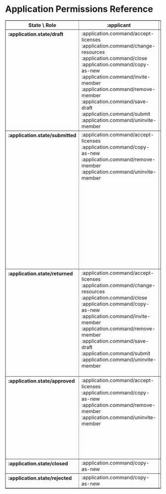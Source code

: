# Application Permissions Reference

<table border="1">
    <tr>
        <th>State \ Role</th>
        <th>:applicant</th>
        <th>:commenter</th>
        <th>:decider</th>
        <th>:everyone-else</th>
        <th>:handler</th>
        <th>:member</th>
        <th>:past-commenter</th>
        <th>:past-decider</th>
        <th>:reporter</th>
    </tr>
    <tr>
        <th style="text-align: left; vertical-align: top">:application.state/draft</th>
        <td style="vertical-align: top">
            <div>:application.command/accept-licenses</div>
            <div>:application.command/change-resources</div>
            <div>:application.command/close</div>
            <div>:application.command/copy-as-new</div>
            <div>:application.command/invite-member</div>
            <div>:application.command/remove-member</div>
            <div>:application.command/save-draft</div>
            <div>:application.command/submit</div>
            <div>:application.command/uninvite-member</div>
        </td>
        <td style="vertical-align: top"></td>
        <td style="vertical-align: top"></td>
        <td style="vertical-align: top">
            <div>:application.command/accept-invitation</div>
        </td>
        <td style="vertical-align: top"></td>
        <td style="vertical-align: top">
            <div>:application.command/accept-licenses</div>
            <div>:application.command/copy-as-new</div>
        </td>
        <td style="vertical-align: top"></td>
        <td style="vertical-align: top"></td>
        <td style="vertical-align: top">
            <div>:see-everything</div>
            <div>:application.command/remark</div>
        </td>
    </tr>
    <tr>
        <th style="text-align: left; vertical-align: top">:application.state/submitted</th>
        <td style="vertical-align: top">
            <div>:application.command/accept-licenses</div>
            <div>:application.command/copy-as-new</div>
            <div>:application.command/remove-member</div>
            <div>:application.command/uninvite-member</div>
        </td>
        <td style="vertical-align: top">
            <div>:see-everything</div>
            <div>:application.command/comment</div>
            <div>:application.command/remark</div>
        </td>
        <td style="vertical-align: top">
            <div>:see-everything</div>
            <div>:application.command/decide</div>
            <div>:application.command/remark</div>
        </td>
        <td style="vertical-align: top">
            <div>:application.command/accept-invitation</div>
        </td>
        <td style="vertical-align: top">
            <div>:see-everything</div>
            <div>:application.command/add-licenses</div>
            <div>:application.command/add-member</div>
            <div>:application.command/approve</div>
            <div>:application.command/change-resources</div>
            <div>:application.command/close</div>
            <div>:application.command/invite-member</div>
            <div>:application.command/reject</div>
            <div>:application.command/remark</div>
            <div>:application.command/remove-member</div>
            <div>:application.command/request-comment</div>
            <div>:application.command/request-decision</div>
            <div>:application.command/return</div>
            <div>:application.command/uninvite-member</div>
        </td>
        <td style="vertical-align: top">
            <div>:application.command/accept-licenses</div>
            <div>:application.command/copy-as-new</div>
        </td>
        <td style="vertical-align: top">
            <div>:see-everything</div>
            <div>:application.command/remark</div>
        </td>
        <td style="vertical-align: top">
            <div>:see-everything</div>
            <div>:application.command/remark</div>
        </td>
        <td style="vertical-align: top">
            <div>:see-everything</div>
            <div>:application.command/remark</div>
        </td>
    </tr>
    <tr>
        <th style="text-align: left; vertical-align: top">:application.state/returned</th>
        <td style="vertical-align: top">
            <div>:application.command/accept-licenses</div>
            <div>:application.command/change-resources</div>
            <div>:application.command/close</div>
            <div>:application.command/copy-as-new</div>
            <div>:application.command/invite-member</div>
            <div>:application.command/remove-member</div>
            <div>:application.command/save-draft</div>
            <div>:application.command/submit</div>
            <div>:application.command/uninvite-member</div>
        </td>
        <td style="vertical-align: top">
            <div>:see-everything</div>
            <div>:application.command/comment</div>
            <div>:application.command/remark</div>
        </td>
        <td style="vertical-align: top">
            <div>:see-everything</div>
            <div>:application.command/decide</div>
            <div>:application.command/remark</div>
        </td>
        <td style="vertical-align: top">
            <div>:application.command/accept-invitation</div>
        </td>
        <td style="vertical-align: top">
            <div>:see-everything</div>
            <div>:application.command/add-licenses</div>
            <div>:application.command/add-member</div>
            <div>:application.command/change-resources</div>
            <div>:application.command/close</div>
            <div>:application.command/invite-member</div>
            <div>:application.command/remark</div>
            <div>:application.command/remove-member</div>
            <div>:application.command/request-comment</div>
            <div>:application.command/uninvite-member</div>
        </td>
        <td style="vertical-align: top">
            <div>:application.command/accept-licenses</div>
            <div>:application.command/copy-as-new</div>
        </td>
        <td style="vertical-align: top">
            <div>:see-everything</div>
            <div>:application.command/remark</div>
        </td>
        <td style="vertical-align: top">
            <div>:see-everything</div>
            <div>:application.command/remark</div>
        </td>
        <td style="vertical-align: top">
            <div>:see-everything</div>
            <div>:application.command/remark</div>
        </td>
    </tr>
    <tr>
        <th style="text-align: left; vertical-align: top">:application.state/approved</th>
        <td style="vertical-align: top">
            <div>:application.command/accept-licenses</div>
            <div>:application.command/copy-as-new</div>
            <div>:application.command/remove-member</div>
            <div>:application.command/uninvite-member</div>
        </td>
        <td style="vertical-align: top">
            <div>:see-everything</div>
            <div>:application.command/comment</div>
            <div>:application.command/remark</div>
        </td>
        <td style="vertical-align: top">
            <div>:see-everything</div>
            <div>:application.command/decide</div>
            <div>:application.command/remark</div>
        </td>
        <td style="vertical-align: top">
            <div>:application.command/accept-invitation</div>
        </td>
        <td style="vertical-align: top">
            <div>:see-everything</div>
            <div>:application.command/add-member</div>
            <div>:application.command/change-resources</div>
            <div>:application.command/close</div>
            <div>:application.command/invite-member</div>
            <div>:application.command/remark</div>
            <div>:application.command/remove-member</div>
            <div>:application.command/uninvite-member</div>
        </td>
        <td style="vertical-align: top">
            <div>:application.command/accept-licenses</div>
            <div>:application.command/copy-as-new</div>
        </td>
        <td style="vertical-align: top">
            <div>:see-everything</div>
            <div>:application.command/remark</div>
        </td>
        <td style="vertical-align: top">
            <div>:see-everything</div>
            <div>:application.command/remark</div>
        </td>
        <td style="vertical-align: top">
            <div>:see-everything</div>
            <div>:application.command/remark</div>
        </td>
    </tr>
    <tr>
        <th style="text-align: left; vertical-align: top">:application.state/closed</th>
        <td style="vertical-align: top">
            <div>:application.command/copy-as-new</div>
        </td>
        <td style="vertical-align: top">
            <div>:see-everything</div>
        </td>
        <td style="vertical-align: top">
            <div>:see-everything</div>
        </td>
        <td style="vertical-align: top"></td>
        <td style="vertical-align: top">
            <div>:see-everything</div>
        </td>
        <td style="vertical-align: top">
            <div>:application.command/copy-as-new</div>
        </td>
        <td style="vertical-align: top">
            <div>:see-everything</div>
            <div>:application.command/remark</div>
        </td>
        <td style="vertical-align: top">
            <div>:see-everything</div>
            <div>:application.command/remark</div>
        </td>
        <td style="vertical-align: top">
            <div>:see-everything</div>
            <div>:application.command/remark</div>
        </td>
    </tr>
    <tr>
        <th style="text-align: left; vertical-align: top">:application.state/rejected</th>
        <td style="vertical-align: top">
            <div>:application.command/copy-as-new</div>
        </td>
        <td style="vertical-align: top">
            <div>:see-everything</div>
        </td>
        <td style="vertical-align: top">
            <div>:see-everything</div>
        </td>
        <td style="vertical-align: top"></td>
        <td style="vertical-align: top">
            <div>:see-everything</div>
        </td>
        <td style="vertical-align: top">
            <div>:application.command/copy-as-new</div>
        </td>
        <td style="vertical-align: top">
            <div>:see-everything</div>
            <div>:application.command/remark</div>
        </td>
        <td style="vertical-align: top">
            <div>:see-everything</div>
            <div>:application.command/remark</div>
        </td>
        <td style="vertical-align: top">
            <div>:see-everything</div>
            <div>:application.command/remark</div>
        </td>
    </tr>
</table>